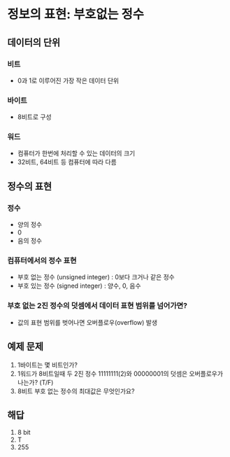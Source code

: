 # 정보의 표현: 부호없는 정수

## 데이터의 단위
### 비트
- 0과 1로 이루어진 가장 작은 데이터 단위



### 바이트
- 8비트로 구성


### 워드
- 컴퓨터가 한번에 처리할 수 있는 데이터의 크기
- 32비트, 64비트 등 컴퓨터에 따라 다름

## 정수의 표현
### 정수
- 양의 정수
- 0
- 음의 정수


### 컴퓨터에서의 정수 표현
- 부호 없는 정수 (unsigned integer) : 0보다 크거나 같은 정수
- 부호 있는 정수 (signed integer) : 양수, 0, 음수

### 부호 없는 2진 정수의 덧셈에서 데이터 표현 범위를 넘어가면?
- 값의 표현 범위를 벗어나면 오버플로우(overflow) 발생



## 예제 문제
1. 1바이트는 몇 비트인가?
2. 1워드가 8비트일때 두 2진 정수 11111111(2)와 00000001의 덧셈은 오버플로우가 나는가? (T/F)
3. 8비트 부호 없는 정수의 최대값은 무엇인가요?

## 해답
1. 8 bit
2. T
3. 255
